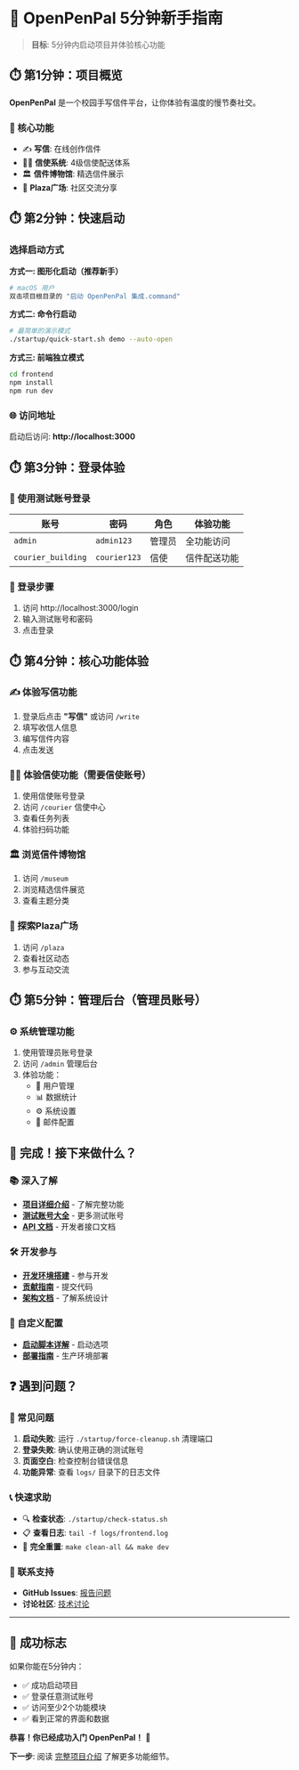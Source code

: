 # 🚀 OpenPenPal 5分钟新手指南

> **目标**: 5分钟内启动项目并体验核心功能

## ⏱️ 第1分钟：项目概览

**OpenPenPal** 是一个校园手写信件平台，让你体验有温度的慢节奏社交。

### 🎯 核心功能
- ✍️ **写信**: 在线创作信件
- 🏃‍♂️ **信使系统**: 4级信使配送体系
- 🏛️ **信件博物馆**: 精选信件展示
- 🎪 **Plaza广场**: 社区交流分享

## ⏱️ 第2分钟：快速启动

### 选择启动方式

**方式一: 图形化启动（推荐新手）**
```bash
# macOS 用户
双击项目根目录的 "启动 OpenPenPal 集成.command"
```

**方式二: 命令行启动**
```bash
# 最简单的演示模式
./startup/quick-start.sh demo --auto-open
```

**方式三: 前端独立模式**
```bash
cd frontend
npm install
npm run dev
```

### 🌐 访问地址
启动后访问: **http://localhost:3000**

## ⏱️ 第3分钟：登录体验

### 🧪 使用测试账号登录

| 账号 | 密码 | 角色 | 体验功能 |
|------|------|------|----------|
| `admin` | `admin123` | 管理员 | 全功能访问 |
| `courier_building` | `courier123` | 信使 | 信件配送功能 |

### 🔐 登录步骤
1. 访问 http://localhost:3000/login
2. 输入测试账号和密码
3. 点击登录

## ⏱️ 第4分钟：核心功能体验

### ✍️ 体验写信功能
1. 登录后点击 **"写信"** 或访问 `/write`
2. 填写收信人信息
3. 编写信件内容
4. 点击发送

### 🏃‍♂️ 体验信使功能（需要信使账号）
1. 使用信使账号登录
2. 访问 `/courier` 信使中心
3. 查看任务列表
4. 体验扫码功能

### 🏛️ 浏览信件博物馆
1. 访问 `/museum`
2. 浏览精选信件展览
3. 查看主题分类

### 🎪 探索Plaza广场
1. 访问 `/plaza`
2. 查看社区动态
3. 参与互动交流

## ⏱️ 第5分钟：管理后台（管理员账号）

### ⚙️ 系统管理功能
1. 使用管理员账号登录
2. 访问 `/admin` 管理后台
3. 体验功能：
   - 👥 用户管理
   - 📊 数据统计
   - ⚙️ 系统设置
   - 📧 邮件配置

## 🎉 完成！接下来做什么？

### 📚 深入了解
- **[项目详细介绍](../../README.md)** - 了解完整功能
- **[测试账号大全](./test-accounts.md)** - 更多测试账号
- **[API 文档](../api/README.md)** - 开发者接口文档

### 🛠️ 开发参与
- **[开发环境搭建](../development/README.md)** - 参与开发
- **[贡献指南](../../CONTRIBUTING.md)** - 提交代码
- **[架构文档](../architecture/README.md)** - 了解系统设计

### 🔧 自定义配置
- **[启动脚本详解](../../STARTUP_SCRIPTS.md)** - 启动选项
- **[部署指南](../deployment/README.md)** - 生产环境部署

## ❓ 遇到问题？

### 🚨 常见问题
1. **启动失败**: 运行 `./startup/force-cleanup.sh` 清理端口
2. **登录失败**: 确认使用正确的测试账号
3. **页面空白**: 检查控制台错误信息
4. **功能异常**: 查看 `logs/` 目录下的日志文件

### 📞 快速求助
- 🔍 **检查状态**: `./startup/check-status.sh`
- 📋 **查看日志**: `tail -f logs/frontend.log`
- 🧹 **完全重置**: `make clean-all && make dev`

### 📧 联系支持
- **GitHub Issues**: [报告问题](https://github.com/openpenpal/issues)
- **讨论社区**: [技术讨论](https://github.com/openpenpal/discussions)

---

## 🎯 成功标志

如果你能在5分钟内：
- ✅ 成功启动项目
- ✅ 登录任意测试账号  
- ✅ 访问至少2个功能模块
- ✅ 看到正常的界面和数据

**恭喜！你已经成功入门 OpenPenPal！** 🎉

**下一步**: 阅读 [完整项目介绍](../../README.md) 了解更多功能细节。